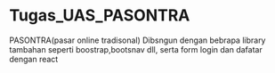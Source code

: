 # Tugas_UAS_PASONTRA
PASONTRA(pasar online tradisonal) Dibsngun dengan bebrapa library tambahan seperti boostrap,bootsnav dll, serta form login dan dafatar dengan react
